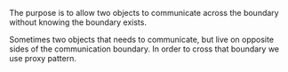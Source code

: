The purpose is to allow two objects to communicate across the boundary without knowing the boundary exists.

Sometimes two objects that needs to communicate, but  live on opposite sides of the communication boundary. In order to cross that boundary we use proxy pattern.  